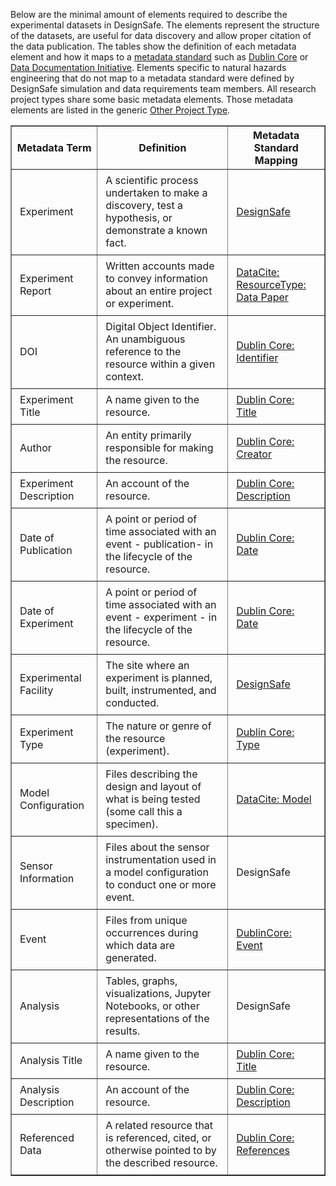 Below are the minimal amount of elements required to describe the experimental datasets in DesignSafe. The elements represent the structure of the datasets, are useful for data discovery and allow proper citation of the data publication. The tables show the definition of each metadata element and how it maps to a <a href="https://en.wikipedia.org/wiki/Metadata_standard" target="_blank">metadata standard</a> such as <a href="https://dublincore.org/specifications/dublin-core/dcmi-terms/#contributor" target="_blank">Dublin Core</a> or <a href="https://ddialliance.org/Specification/DDI-Lifecycle/3.2/XMLSchema/FieldLevelDocumentation/" target="_blank">Data Documentation Initiative</a>. Elements specific to natural hazards engineering that do not map to a metadata standard were defined by DesignSafe simulation and data requirements team members. All research project types share some basic metadata elements. Those metadata elements are listed in the generic <a href="#other_1">Other Project Type</a>.


<table border="1" cellpadding="5">
<thead>
	<tr>
		<th> Metadata Term </th>
		<th> Definition </th>
		<th> Metadata Standard Mapping </th>
	</tr>
</thead>
<tbody>
	<tr>
		<td> <p style="margin: 0px; padding: 5px;">Experiment</p> </td>
		<td> <p style="margin: 0px; padding: 5px;">A scientific process undertaken to make a discovery, test a hypothesis, or demonstrate a known fact.</p> </td>
		<td> <p style="margin: 0px; padding: 5px;"><a href="https://en.wikipedia.org/wiki/Experiment" target="_blank">DesignSafe</a></p> </td>
	</tr>
	<tr>
		<td>
		<p style="margin: 0px; padding: 5px;">Experiment Report</p>
		</td>
		<td>
		<p style="margin: 0px; padding: 5px;">Written accounts made to convey information about an entire project or experiment.</p>
		</td>
		<td>
		<p style="margin: 0px; padding: 5px;"><a href="https://schema.datacite.org/meta/kernel-4.3/doc/DataCite-MetadataKernel_v4.3.pdf" target="_blank">DataCite: ResourceType: Data Paper</a></p>
		</td>
	</tr>
		<tr>
			<td>
			<p style="margin: 0px; padding: 5px;">DOI</p>
			</td>
			<td>
			<p style="margin: 0px; padding: 5px;">Digital Object Identifier. An unambiguous reference to the resource within a given context.</p>
			</td>
			<td>
			<p style="margin: 0px; padding: 5px;"><a href="https://www.dublincore.org/specifications/dublin-core/dcmi-terms/#http://purl.org/dc/terms/identifier" target="_blank">Dublin Core: Identifier</a></p>
			</td>
		</tr>
		<tr>
			<td>
			<p style="margin: 0px; padding: 5px;">Experiment Title</p>
			</td>
			<td>
			<p style="margin: 0px; padding: 5px;">A name given to the resource.</p>
			</td>
			<td>
			<p style="margin: 0px; padding: 5px;"><a href="https://www.dublincore.org/specifications/dublin-core/dcmi-terms/#http://purl.org/dc/terms/title" target="_blank">Dublin Core: Title</a></p>
			</td>
		</tr>
		<tr>
			<td>
			<p style="margin: 0px; padding: 5px;">Author</p>
			</td>
			<td>
			<p style="margin: 0px; padding: 5px;">An entity primarily responsible for making the resource.</p>
			</td>
			<td>
			<p style="margin: 0px; padding: 5px;"><a href="https://www.dublincore.org/specifications/dublin-core/dcmi-terms/#http://purl.org/dc/elements/1.1/creator" target="_blank">Dublin Core: Creator</a></p>
			</td>
		</tr>
		<tr>
			<td>
			<p style="margin: 0px; padding: 5px;">Experiment Description</p>
			</td>
			<td>
			<p style="margin: 0px; padding: 5px;">An account of the resource.</p>
			</td>
			<td>
			<p style="margin: 0px; padding: 5px;"><a href="https://www.dublincore.org/specifications/dublin-core/dcmi-terms/#http://purl.org/dc/terms/description" target="_blank">Dublin Core: Description</a></p>
			</td>
		</tr>
		<tr>
			<td>
			<p style="margin: 0px; padding: 5px;">Date of Publication</p>
			</td>
			<td>
			<p style="margin: 0px; padding: 5px;">A point or period of time associated with an event - publication- in the lifecycle of the resource.</p>
			</td>
			<td>
			<p style="margin: 0px; padding: 5px;"><a href="https://www.dublincore.org/specifications/dublin-core/dcmi-terms/#http://purl.org/dc/terms/date" target="_blank">Dublin Core: Date</a></p>
			</td>
		</tr>
		<tr>
			<td>
			<p style="margin: 0px; padding: 5px;">Date of Experiment</p>
			</td>
			<td>
			<p style="margin: 0px; padding: 5px;">A point or period of time associated with an event - experiment - in the lifecycle of the resource.</p>
			</td>
			<td>
			<p style="margin: 0px; padding: 5px;"><a href="https://www.dublincore.org/specifications/dublin-core/dcmi-terms/#http://purl.org/dc/terms/date" target="_blank">Dublin Core: Date</a></p>
			</td>
		</tr>
		<tr>
			<td>
			<p style="margin: 0px; padding: 5px;">Experimental Facility</p>
			</td>
			<td>
			<p style="margin: 0px; padding: 5px;">The site where an experiment is planned, built, instrumented, and conducted.</p>
			</td>
			<td>
			<p style="margin: 0px; padding: 5px;"><a href="https://www.designsafe-ci.org/facilities/experimental/" target="_blank">DesignSafe</a></p>
			</td>
		</tr>
		<tr>
			<td>
			<p style="margin: 0px; padding: 5px;">Experiment Type</p>
			</td>
			<td>
			<p style="margin: 0px; padding: 5px;">The nature or genre of the resource (experiment).</p>
			</td>
			<td>
			<p style="margin: 0px; padding: 5px;"><a href="https://www.dublincore.org/specifications/dublin-core/dcmi-terms/#http://purl.org/dc/elements/1.1/type" target="_blank">Dublin Core: Type</a></p>
			</td>
		</tr>
		<tr>
			<td>
			<p style="margin: 0px; padding: 5px;">Model Configuration</p>
			</td>
			<td>
			<p style="margin: 0px; padding: 5px;">Files describing the design and layout of what is being tested (some call this a specimen).</p>
			</td>
			<td>
			<p style="margin: 0px; padding: 5px;"><a href="https://schema.datacite.org/meta/kernel-4.3/doc/DataCite-MetadataKernel_v4.3.pdf" target="_blank">DataCite: Model</a></p>
			</td>
		</tr>
		<tr>
			<td>
			<p style="margin: 0px; padding: 5px;">Sensor Information</p>
			</td>
			<td>
			<p style="margin: 0px; padding: 5px;">Files about the sensor instrumentation used in a model configuration to conduct one or more event.</p>
			</td>
			<td>
			<p style="margin: 0px; padding: 5px;">DesignSafe</p>
			</td>
		</tr>
		<tr>
			<td>
			<p style="margin: 0px; padding: 5px;">Event</p>
			</td>
			<td>
			<p style="margin: 0px; padding: 5px;">Files from unique occurrences during which data are generated.</p>
			</td>
			<td>
			<p style="margin: 0px; padding: 5px;"><a href="https://www.dublincore.org/specifications/dublin-core/dcmi-terms/#http://purl.org/dc/dcmitype/Event" target="_blank">DublinCore: Event</a></p>
			</td>
		</tr>
		<tr>
			<td>
			<p style="margin: 0px; padding: 5px;">Analysis</p>
			</td>
			<td>
			<p style="margin: 0px; padding: 5px;">Tables, graphs, visualizations, Jupyter Notebooks, or other representations of the results.</p>
			</td>
			<td>
			<p style="margin: 0px; padding: 5px;">DesignSafe</p>
			</td>
		</tr>
		<tr>
			<td>
			<p style="margin: 0px; padding: 5px;">Analysis Title</p>
			</td>
			<td>
			<p style="margin: 0px; padding: 5px;">A name given to the resource.</p>
			</td>
			<td>
			<p style="margin: 0px; padding: 5px;"><a href="https://www.dublincore.org/specifications/dublin-core/dcmi-terms/#http://purl.org/dc/terms/title" target="_blank">Dublin Core: Title</a></p>
			</td>
		</tr>
		<tr>
			<td>
			<p style="margin: 0px; padding: 5px;">Analysis Description</p>
			</td>
			<td>
			<p style="margin: 0px; padding: 5px;">An account of the resource.</p>
			</td>
			<td>
			<p style="margin: 0px; padding: 5px;"><a href="https://www.dublincore.org/specifications/dublin-core/dcmi-terms/#http://purl.org/dc/terms/description" target="_blank">Dublin Core: Description</a></p>
			</td>
		</tr>
		<tr>
			<td>
			<p style="margin: 0px; padding: 5px;">Referenced Data</p>
			</td>
			<td>
			<p style="margin: 0px; padding: 5px;">A related resource that is referenced, cited, or otherwise pointed to by the described resource.</p>
			</td>
			<td>
			<p style="margin: 0px; padding: 5px;"><a href="https://www.dublincore.org/specifications/dublin-core/dcmi-terms/#http://purl.org/dc/terms/references" target="_blank">Dublin Core: References</a></p>
			</td>
		</tr>
	</tbody>
</table>

